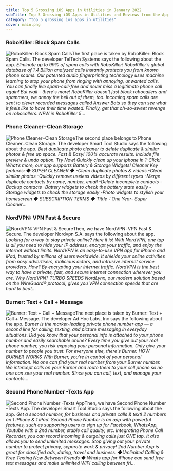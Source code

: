 ```yaml
---
title: Top 5 Grossing iOS Apps in Utilities in January 2022
subTitle: Top 5 Grossing iOS Apps in Utilities and Reviews from the AppStore in January 2022.
category: "top 5 grossing ios apps in utilities"
cover: main.png
---
```


### RoboKiller: Block Spam Calls

![RoboKiller: Block Spam Calls](https://is4-ssl.mzstatic.com/image/thumb/Purple126/v4/17/bc/65/17bc6554-a958-f05a-66d4-89bdda0f9327/BlueAppIcon-0-0-1x_U007emarketing-0-0-0-7-0-0-sRGB-0-0-0-GLES2_U002c0-512MB-85-220-0-0.png/100x100bb.png)The first place is taken by RoboKiller: Block Spam Calls. The developer TelTech Systems says the following about the app. _Eliminate up to 99% of spam calls with RoboKiller! RoboKiller’s global database of 1.4 Billion analyzed calls instantly protects you from known phone scams. Our patented audio fingerprinting technology uses machine learning to stop your phone from ringing with annoying, unwanted calls. You can finally live spam-call-free and never miss a legitimate phone call again!  But wait - there's more! RoboKiller doesn't just block robocallers and spammers, we annoy the hell out of them, too. Incoming spam calls are sent to clever recorded messages called Answer Bots so they can see what it feels like to have their time wasted. Finally, get that oh-so-sweet revenge on robocallers.  NEW in RoboKiller 5_...

### Phone Cleaner−Clean Storage

![Phone Cleaner−Clean Storage](https://is3-ssl.mzstatic.com/image/thumb/Purple116/v4/1a/cc/cc/1accccd9-1099-00e4-22d0-64f2c511e28a/AppIcon-0-0-1x_U007emarketing-0-0-0-7-0-0-sRGB-0-0-0-GLES2_U002c0-512MB-85-220-0-0.png/100x100bb.png)The second place belongs to Phone Cleaner−Clean Storage. The developer Smart Tool Studio says the following about the app. _Best duplicate photo cleaner to delete duplicate & similar photos & free up space. Fast & Easy! 100% accurate results. Include file preview & undo option. Try Now!  Quickly clean up your iphone in 1-Click! What’s more, our app supports Battery & Storage Widgets!   Cleaner Key features:  ◆ SUPER CLEANER ◆ -Clean duplicate photos & videos  -Clean similar photos -Quickly remove useless videos by different types  -Merge duplicate contacts by name, number, email -Delete incomplete contacts -Backup contacts -Battery widgets to check the battery state easily -Storage widgets to check the storage easily -Photo widgets to stylish your homescreen  ◆ SUBSCRIPTION TERMS ◆  Tittle：One Year- Super Cleaner_...

### NordVPN: VPN Fast & Secure

![NordVPN: VPN Fast & Secure](https://is1-ssl.mzstatic.com/image/thumb/Purple126/v4/a6/ee/b4/a6eeb4cd-1cec-8f71-bf14-c62ebce80890/AppIcon-0-0-1x_U007emarketing-0-0-0-7-0-0-sRGB-0-0-0-GLES2_U002c0-512MB-85-220-0-0.png/100x100bb.png)Then, we have NordVPN: VPN Fast & Secure. The developer Nordvpn S.A. says the following about the app. _Looking for a way to stay private online? Here it is! With NordVPN, one tap is all you need to hide your IP address, encrypt your traffic, and enjoy the internet without limits.    NordVPN is an easy-to-use VPN app for iPhone and iPad, trusted by millions of users worldwide. It shields your online activities from nosy advertisers, malicious actors, and intrusive internet service providers. How? By encrypting your internet traffic.  NordVPN is the best way to have a private, fast, and secure internet connection wherever you are.   Why NordVPN?  TURBO SPEEDS NordLynx, our modern solution based on the WireGuard® protocol, gives you VPN connection speeds that are hard to beat_...

### Burner: Text + Call + Message

![Burner: Text + Call + Message](https://is4-ssl.mzstatic.com/image/thumb/Purple125/v4/18/80/f9/1880f986-2b9a-d4a7-72f8-2e9b42616186/AppIcon-0-0-1x_U007emarketing-0-0-0-8-0-0-sRGB-0-0-0-GLES2_U002c0-512MB-85-220-0-0.png/100x100bb.png)The next place is taken by Burner: Text + Call + Message. The developer Ad Hoc Labs, Inc says the following about the app. _Burner is the market-leading private phone number app — a second line for calling, texting, and picture messaging in everyday situations. Did you know that your personal info is attached to your phone number and easily searchable online? Every time you give out your real phone number, you risk exposing your personal information. Only give your number to people you trust. For everyone else, there's Burner.  HOW BURNER WORKS With Burner, you're in control of your personal information. No one can find your real number from your Burner number. We intercept calls on your Burner and route them to your cell phone so no one can see your real number. Since you can call, text, and manage your contacts_...

### Second Phone Number -Texts App

![Second Phone Number -Texts App](https://is1-ssl.mzstatic.com/image/thumb/Purple116/v4/c1/71/06/c171069f-1b41-ea50-7ead-f36ff971dd0c/AppIcon-0-0-1x_U007emarketing-0-0-0-7-0-0-sRGB-0-0-0-GLES2_U002c0-512MB-85-220-0-0.png/100x100bb.png)Then, we have Second Phone Number -Texts App. The developer Smart Tool Studio says the following about the app. _Get a second number, for business and private calls & text! 2 numbers on 1 iPhone & 1 iPad.  Second Phone Number is an app with powerful features, such as supporting users to sign up for Facebook, WhatsApp, Youtube with a 2nd number, stable call quality, etc.  Integrating Phone Call Recorder, you can record incoming & outgoing calls just ONE tap. It also allows you to send unlimited messages.  Stop giving out your private number to protect privacy, separate work & privacy! 2nd Number App is great for classified ads, dating, travel and business.  ◆Umlimited Calling & Free Texting Now Between Friends ◆ Whats app for iPhone can send free text messages and make unlimited WIFI calling between fri_...

